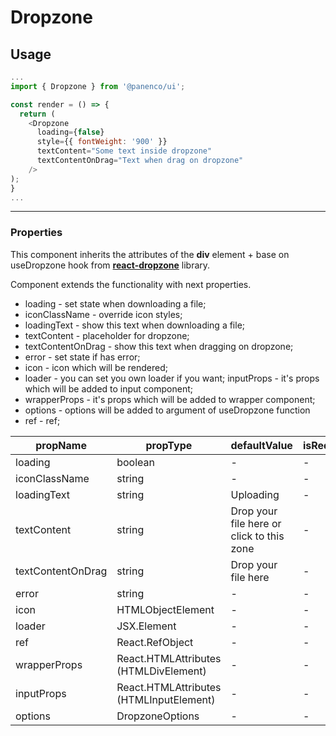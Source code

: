 # Dropzone

## Usage

```js
...
import { Dropzone } from '@panenco/ui';

const render = () => {
  return (
    <Dropzone
      loading={false}
      style={{ fontWeight: '900' }}
      textContent="Some text inside dropzone"
      textContentOnDrag="Text when drag on dropzone"
    />
);
}
...
```

---

### Properties

This component inherits the attributes of the **div** element + base on useDropzone hook from [**react-dropzone**](https://react-dropzone.js.org/) library.

Component extends the functionality with next properties.

- loading - set state when downloading a file;
- iconClassName - override icon styles;
- loadingText - show this text when downloading a file;
- textContent - placeholder for dropzone;
- textContentOnDrag - show this text when dragging on dropzone;
- error - set state if has error;
- icon - icon which will be rendered;
- loader - you can set you own loader if you want;
  inputProps - it's props which will be added to input component;
- wrapperProps - it's props which will be added to wrapper component;
- options - options will be added to argument of useDropzone function
- ref - ref;

| propName          | propType                                | defaultValue                              | isRequired |
| ----------------- | --------------------------------------- | ----------------------------------------- | ---------- |
| loading           | boolean                                 | -                                         | -          |
| iconClassName     | string                                  | -                                         | -          |
| loadingText       | string                                  | Uploading                                 | -          |
| textContent       | string                                  | Drop your file here or click to this zone | -          |
| textContentOnDrag | string                                  | Drop your file here                       | -          |
| error             | string                                  | -                                         | -          |
| icon              | HTMLObjectElement                       | -                                         | -          |
| loader            | JSX.Element                             | -                                         | -          |
| ref               | React.RefObject                         | -                                         | -          |
| wrapperProps      | React.HTMLAttributes (HTMLDivElement)   | -                                         | -          |
| inputProps        | React.HTMLAttributes (HTMLInputElement) | -                                         | -          |
| options           | DropzoneOptions                         | -                                         | -          |
